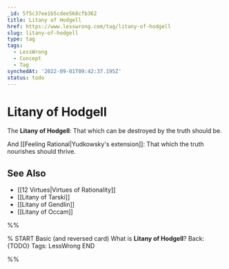 ```yaml
---
_id: 5f5c37ee1b5cdee568cfb362
title: Litany of Hodgell
href: https://www.lesswrong.com/tag/litany-of-hodgell
slug: litany-of-hodgell
type: tag
tags:
  - LessWrong
  - Concept
  - Tag
synchedAt: '2022-09-01T09:42:37.195Z'
status: todo
---
```


# Litany of Hodgell

The **Litany of Hodgell**: That which can be destroyed by the truth should be.

And [[Feeling Rational|Yudkowsky's extension]]: That which the truth nourishes should thrive. 

## See Also

- [[12 Virtues|Virtues of Rationality]]
- [[Litany of Tarski]]
- [[Litany of Gendlin]]
- [[Litany of Occam]]


%%

% START
Basic (and reversed card)
What is **Litany of Hodgell**?
Back: {TODO}
Tags: LessWrong
END
<!--ID: 1663156993810-->


%%
	
